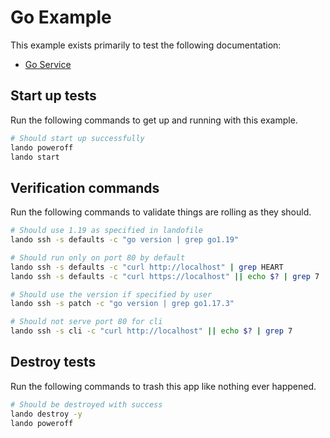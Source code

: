 Go Example
==========

This example exists primarily to test the following documentation:

* [Go Service](https://docs.devwithlando.io/tutorials/go.html)

Start up tests
--------------

Run the following commands to get up and running with this example.

```bash
# Should start up successfully
lando poweroff
lando start
```

Verification commands
---------------------

Run the following commands to validate things are rolling as they should.

```bash
# Should use 1.19 as specified in landofile
lando ssh -s defaults -c "go version | grep go1.19"

# Should run only on port 80 by default
lando ssh -s defaults -c "curl http://localhost" | grep HEART
lando ssh -s defaults -c "curl https://localhost" || echo $? | grep 7

# Should use the version if specified by user
lando ssh -s patch -c "go version | grep go1.17.3"

# Should not serve port 80 for cli
lando ssh -s cli -c "curl http://localhost" || echo $? | grep 7
```

Destroy tests
-------------

Run the following commands to trash this app like nothing ever happened.

```bash
# Should be destroyed with success
lando destroy -y
lando poweroff
```
